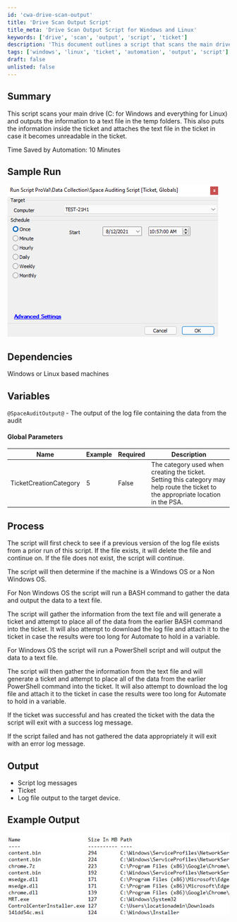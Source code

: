 ```yaml
---
id: 'cwa-drive-scan-output'
title: 'Drive Scan Output Script'
title_meta: 'Drive Scan Output Script for Windows and Linux'
keywords: ['drive', 'scan', 'output', 'script', 'ticket']
description: 'This document outlines a script that scans the main drive of Windows and Linux systems, outputs the results to a text file, and attaches the file to a ticket for easy reference. The script enhances automation by saving time and ensuring data is readily available within the ticketing system.'
tags: ['windows', 'linux', 'ticket', 'automation', 'output', 'script']
draft: false
unlisted: false
---
```

## Summary

This script scans your main drive (C: for Windows and everything for Linux) and outputs the information to a text file in the temp folders. This also puts the information inside the ticket and attaches the text file in the ticket in case it becomes unreadable in the ticket.

Time Saved by Automation: 10 Minutes

## Sample Run

![Sample Run](../../../static/img/Space-Auditing-Script/image_1.png)

## Dependencies

Windows or Linux based machines

## Variables

`@SpaceAuditOutput@` - The output of the log file containing the data from the audit

#### Global Parameters

| Name                     | Example | Required | Description                                                                                                         |
|--------------------------|---------|----------|---------------------------------------------------------------------------------------------------------------------|
| TicketCreationCategory    | 5       | False    | The category used when creating the ticket. Setting this category may help route the ticket to the appropriate location in the PSA. |

## Process

The script will first check to see if a previous version of the log file exists from a prior run of this script. If the file exists, it will delete the file and continue on. If the file does not exist, the script will continue.

The script will then determine if the machine is a Windows OS or a Non Windows OS. 

For Non Windows OS the script will run a BASH command to gather the data and output the data to a text file.

The script will gather the information from the text file and will generate a ticket and attempt to place all of the data from the earlier BASH command into the ticket. It will also attempt to download the log file and attach it to the ticket in case the results were too long for Automate to hold in a variable.

For Windows OS the script will run a PowerShell script and will output the data to a text file.

The script will then gather the information from the text file and will generate a ticket and attempt to place all of the data from the earlier PowerShell command into the ticket. It will also attempt to download the log file and attach it to the ticket in case the results were too long for Automate to hold in a variable.

If the ticket was successful and has created the ticket with the data the script will exit with a success log message.

If the script failed and has not gathered the data appropriately it will exit with an error log message.

## Output

- Script log messages
- Ticket
- Log file output to the target device.

## Example Output

![Example Output](../../../static/img/Space-Auditing-Script/image_2.png)




